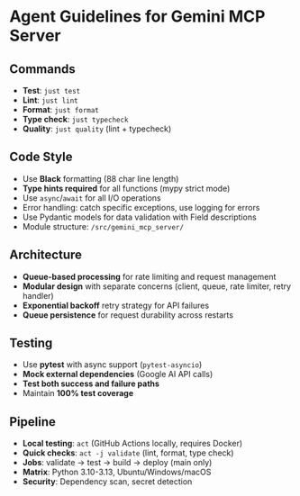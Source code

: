 # Agent Guidelines for Gemini MCP Server

## Commands
- **Test**: `just test`
- **Lint**: `just lint` 
- **Format**: `just format`
- **Type check**: `just typecheck`
- **Quality**: `just quality` (lint + typecheck)

## Code Style
- Use **Black** formatting (88 char line length)
- **Type hints required** for all functions (mypy strict mode)
- Use `async`/`await` for all I/O operations
- Error handling: catch specific exceptions, use logging for errors
- Use Pydantic models for data validation with Field descriptions
- Module structure: `/src/gemini_mcp_server/`

## Architecture
- **Queue-based processing** for rate limiting and request management
- **Modular design** with separate concerns (client, queue, rate limiter, retry handler)
- **Exponential backoff** retry strategy for API failures
- **Queue persistence** for request durability across restarts

## Testing
- Use **pytest** with async support (`pytest-asyncio`)
- **Mock external dependencies** (Google AI API calls)
- **Test both success and failure paths**
- Maintain **100% test coverage**

## Pipeline
- **Local testing**: `act` (GitHub Actions locally, requires Docker)
- **Quick checks**: `act -j validate` (lint, format, type check)
- **Jobs**: validate → test → build → deploy (main only)
- **Matrix**: Python 3.10-3.13, Ubuntu/Windows/macOS
- **Security**: Dependency scan, secret detection
